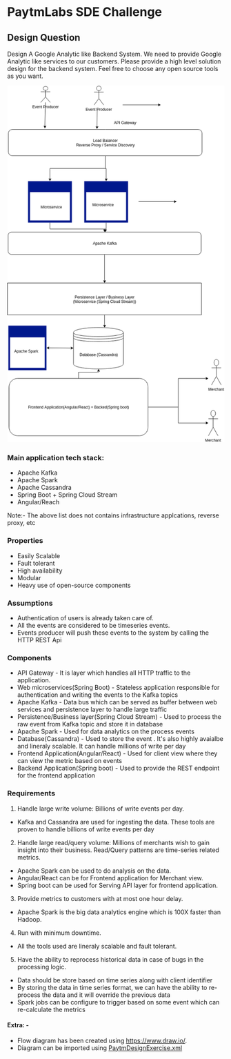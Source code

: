 # PaytmLabs SDE Challenge

## Design Question

Design A Google Analytic like Backend System.
We need to provide Google Analytic like services to our customers. Please provide a high level solution design for the backend system. Feel free to choose any open source tools as you want.

![Flow diagram for Design Question](./PaytmDesignExercise.png)

### Main application tech stack:

- Apache Kafka
- Apache Spark
- Apache Cassandra
- Spring Boot + Spring Cloud Stream
- Angular/Reach

Note:- The above list does not contains infrastructure applcations, reverse proxy, etc

### Properties

- Easily Scalable
- Fault tolerant
- High availability
- Modular
- Heavy use of open-source components

### Assumptions
- Authentication of users is already taken care of.
- All the events are considered to be timeseries events.
- Events producer will push these events to the system by calling the HTTP REST Api

### Components

- API Gateway - It is layer which handles all HTTP traffic to the application.
- Web microservices(Spring Boot) - Stateless application responsible for authentication and writing the events to the Kafka topics
- Apache Kafka - Data bus which can be served as buffer between web services and persistence layer to handle large traffic
- Persistence/Business layer(Spring Cloud Stream) - Used to process the raw event from Kafka topic and store it in database
- Apache Spark - Used for data analytics on the process events
- Database(Cassandra) - Used to store the event . It's also highly avaialbe and lineraly scalable. It can handle millions of write per day
- Frontend Application(Angular/React) - Used for client view where they can view the metric based on events
- Backend Application(Spring boot) - Used to provide the REST endpoint for the frontend application

### Requirements

1. Handle large write volume: Billions of write events per day.

- Kafka and Cassandra are used for ingesting the data. These tools are proven to handle billions of write events per day

2. Handle large read/query volume: Millions of merchants wish to gain insight into their business. Read/Query patterns are time-series related metrics.

- Apache Spark can be used to do analysis on the data.
- Angular/React can be for Frontend application for Merchant view.
- Spring boot can be used for Serving API layer for frontend application.

3. Provide metrics to customers with at most one hour delay.

- Apache Spark is the big data analytics engine which is 100X faster than Hadoop.

4. Run with minimum downtime.

- All the tools used are lineraly scalable and fault tolerant.

5. Have the ability to reprocess historical data in case of bugs in the processing logic.

- Data should be store based on time series along with client identifier
- By storing the data in time series format, we can have the ability to re-process the data and it will override the previous data
- Spark jobs can be configure to trigger based on some event which can re-calculate the metrics


#### Extra: -
- Flow diagram has been created using https://www.draw.io/.
- Diagram can be imported using [PaytmDesignExercise.xml](./PaytmDesignExercise.xml)